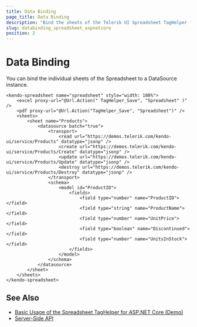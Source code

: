 ```yaml
---
title: Data Binding
page_title: Data Binding
description: "Bind the sheets of the Telerik UI Spreadsheet TagHelper for ASP.NET Core (MVC 6 or ASP.NET Core MVC) to a data source instance."
slug: databinding_spreadsheet_aspnetcore
position: 2
---
```


# Data Binding

You can bind the individual sheets of the Spreadsheet to a DataSource instance.

    <kendo-spreadsheet name="spreadsheet" style="width: 100%">
        <excel proxy-url="@Url.Action(" TagHelper_Save", "Spreadsheet" )" />
        <pdf proxy-url="@Url.Action("TagHelper_Save", "Spreadsheet")" />
        <sheets>
            <sheet name="Products">
                <datasource batch="true">
                    <transport>
                        <read url="https://demos.telerik.com/kendo-ui/service/Products" datatype="jsonp" />
                        <create url="https://demos.telerik.com/kendo-ui/service/Products/Create" datatype="jsonp" />
                        <update url="https://demos.telerik.com/kendo-ui/service/Products/Update" datatype="jsonp" />
                        <destroy url="https://demos.telerik.com/kendo-ui/service/Products/Destroy" datatype="jsonp" />
                    </transport>
                    <schema>
                        <model id="ProductID">
                            <fields>
                                <field type="number" name="ProductID"></field>
                                <field type="string" name="ProductName"></field>
                                <field type="number" name="UnitPrice"></field>
                                <field type="boolean" name="Discontinued"></field>
                                <field type="number" name="UnitsInStock"></field>
                            </fields>
                        </model>
                    </schema>
                </datasource>
            </sheet>
        </sheets>
    </kendo-spreadsheet>

## See Also

* [Basic Usage of the Spreadsheet TagHelper for ASP.NET Core (Demo)](https://demos.telerik.com/aspnet-core/spreadsheet/index)
* [Server-Side API](/api/spreadsheet)
